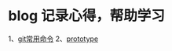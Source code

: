 # blog 记录心得，帮助学习
1、[git常用命令](https://github.com/dashuaishuaiwoaini/blog/issues/1)
2、[prototype](https://github.com/dashuaishuaiwoaini/blog/issues/2)
